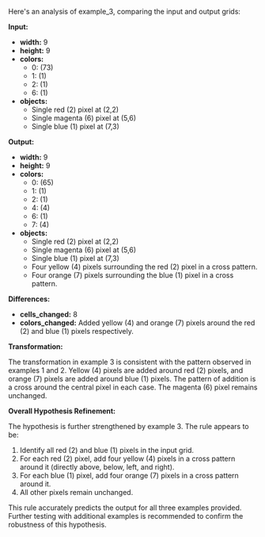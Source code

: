 Here's an analysis of example_3, comparing the input and output grids:

**Input:**

*   **width:** 9
*   **height:** 9
*   **colors:**
    *   0: (73)
    *   1: (1)
    *   2: (1)
    *   6: (1)
*   **objects:**
    *   Single red (2) pixel at (2,2)
    *   Single magenta (6) pixel at (5,6)
    *   Single blue (1) pixel at (7,3)

**Output:**

*   **width:** 9
*   **height:** 9
*   **colors:**
    *   0: (65)
    *   1: (1)
    *   2: (1)
    *   4: (4)
    *   6: (1)
    *   7: (4)
*   **objects:**
    *   Single red (2) pixel at (2,2)
    *   Single magenta (6) pixel at (5,6)
    *   Single blue (1) pixel at (7,3)
    *   Four yellow (4) pixels surrounding the red (2) pixel in a cross pattern.
    *   Four orange (7) pixels surrounding the blue (1) pixel in a cross pattern.


**Differences:**

*   **cells_changed:** 8
*   **colors_changed:** Added yellow (4) and orange (7) pixels around the red (2) and blue (1) pixels respectively.


**Transformation:**

The transformation in example 3 is consistent with the pattern observed in examples 1 and 2.  Yellow (4) pixels are added around red (2) pixels, and orange (7) pixels are added around blue (1) pixels.  The pattern of addition is a cross around the central pixel in each case.  The magenta (6) pixel remains unchanged.


**Overall Hypothesis Refinement:**

The hypothesis is further strengthened by example 3.  The rule appears to be:

1.  Identify all red (2) and blue (1) pixels in the input grid.
2.  For each red (2) pixel, add four yellow (4) pixels in a cross pattern around it (directly above, below, left, and right).
3.  For each blue (1) pixel, add four orange (7) pixels in a cross pattern around it.
4.  All other pixels remain unchanged.


This rule accurately predicts the output for all three examples provided.  Further testing with additional examples is recommended to confirm the robustness of this hypothesis.



